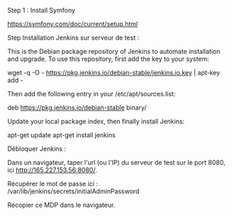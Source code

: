 Step 1 : Install Symfony

https://symfony.com/doc/current/setup.html



Step Installation Jenkins sur serveur de test :

  This is the Debian package repository of Jenkins to automate installation and upgrade. To use this repository, first add the key    to your system:

  wget -q -O - https://pkg.jenkins.io/debian-stable/jenkins.io.key | apt-key add -

  
  Then add the following entry in your /etc/apt/sources.list:

  deb https://pkg.jenkins.io/debian-stable binary/

  
  Update your local package index, then finally install Jenkins:

  apt-get update
  apt-get install jenkins

  Débloquer Jenkins :
  
  Dans un navigateur, taper l'url (ou l'IP) du serveur de test sur le port 8080, ici http://165.227.153.56:8080/.
  
  Récupérer le mot de passe ici : /var/lib/jenkins/secrets/initialAdminPassword
  
  Recopier ce MDP dans le navigateur.
  
